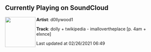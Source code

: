## Currently Playing on SoundCloud

[<img align="left" width="100" src="https://i1.sndcdn.com/artworks-FzGEPCAdaRsXe820-X5QuEA-t50x50.jpg">](https://soundcloud.com/sanriorose/imallovertheplace?in=twikipedia/sets/features)

**Artist**: d0llywood1 

**Track**: dolly + twikipedia - imallovertheplace [p. 4am + elxnce]

Last updated at 02/26/2021 06:49
